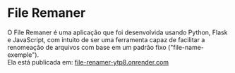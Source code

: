 # File Remaner
 O File Remaner é uma aplicação que foi desenvolvida usando Python, Flask e JavaScript, com intuito de ser uma ferramenta capaz de facilitar a renomeação de arquivos com base em um padrão fixo ("file-name-exemple").<br>
 Ela está publicada em: <a href="https://file-renamer-ytp8.onrender.com/" target="_blank">file-renamer-ytp8.onrender.com</a>
